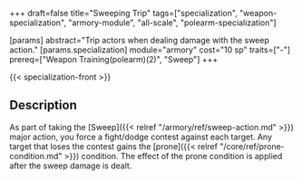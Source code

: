 +++
draft=false
title="Sweeping Trip"
tags=["specialization", "weapon-specialization", "armory-module", "all-scale", "polearm-specialization"]

[params]
  abstract="Trip actors when dealing damage with the sweep action."
  [params.specialization]
    module="armory"
    cost="10 sp"
    traits=["-"]
    prereq=["Weapon Training(polearm)(2)", "Sweep"]
+++

{{< specialization-front >}}

## Description

As part of taking the [Sweep]({{< relref "/armory/ref/sweep-action.md" >}}) major
action, you force a fight/dodge contest against each target. Any target that 
loses the contest gains the [prone]({{< relref "/core/ref/prone-condition.md" >}})
condition. The effect of the prone condition is applied after the sweep damage
is dealt.

